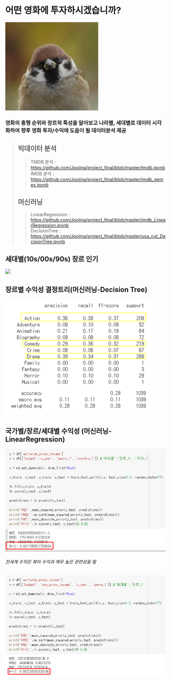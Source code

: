 # 어떤 영화에 투자하시겠습니까?

<img width="" height="" src='https://github.com/Joojina/Joojina/blob/master/_20200318_120525.png'></img>


### 영화의 흥행 순위와 장르적 특성을 알아보고 나라별, 세대별로 데이터 시각화하여 향후 영화 투자/수익에 도움이 될 데이터분석 제공 
> ## 빅데이터 분석<br/>
>> TMDB 분석 : https://github.com/Joojina/project_final/blob/master/tmdb.ipynb<br/>
>> IMDB 분석 : https://github.com/Joojina/project_final/blob/master/imdb_genres.ipynb<br/>
> ## 머신러닝<br/>
>> LinearRegression : https://github.com/Joojina/project_final/blob/master/imdb_LinearRegression.ipynb<br/>
>> DecisionTree : https://github.com/Joojina/project_final/blob/master/usa_cut_DecisionTree.ipynb

## 세대별(10s/00s/90s) 장르 인기
<img width="" height="" src='https://github.com/Joojina/test_Django/blob/master/hello/g_s.jpg'></img>


## 장르별 수익성 결정트리(머신러닝-Decision Tree)
<img width="" height="" src='https://github.com/Joojina/Joojina/blob/master/genre_dt.png'></img>


## 국가별/장르/세대별 수익성 (머신러닝-LinearRegression)
<img width="" height="" src='https://github.com/Joojina/Joojina/blob/master/lr_ww.png'></img>

###### 전세계 수익은 북미 수익과 매우 높은 관련성을 띔
<img width="" height="" src='https://github.com/Joojina/Joojina/blob/master/lr_usa_gr.png'></img>

## 



